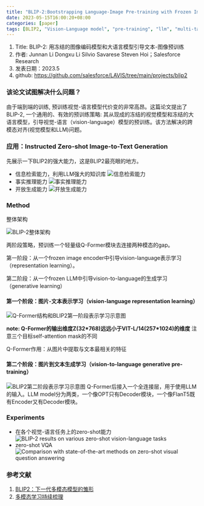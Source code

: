 ```yaml
---
title: "BLIP-2:Bootstrapping Language-Image Pre-training with Frozen Image Encoders and Large Language Models"
date: 2023-05-15T16:00:20+08:00
categories: [paper]
tags: [BLIP2, "Vision-Language model", "pre-training", "llm", "multi-task"]
---
```


1. Title: BLIP-2: 用冻结的图像编码模型和大语言模型引导文本-图像预训练
2. 作者: Junnan Li Dongxu Li Silvio Savarese Steven Hoi；Salesforce Research
3. 发表日期：2023.5
4. github: <https://github.com/salesforce/LAVIS/tree/main/projects/blip2>

### 该论文试图解决什么问题？

由于端到端的训练, 预训练视觉-语言模型代价变的非常高昂。这篇论文提出了BLIP-2, 一个通用的、有效的预训练策略: 其从现成的冻结的视觉模型和冻结的大语言模型，引导视觉-语言（vision-language）模型的预训练。该方法解决的跨模态对齐(视觉模型和LLM)问题。

### 应用：Instructed Zero-shot Image-to-Text Generation

先展示一下BLIP2的强大能力，这是BLIP2最亮眼的地方。

+ 信息检索能力，利用LLM强大的知识库
  ![信息检索能力](/papers_blip2/blip2-6.png)
+ 事实推理能力
  ![事实推理能力](/papers_blip2/blip2-7.png)
+ 开放生成能力
  ![开放生成能力](/papers_blip2/blip2-8.png)

### Method

整体架构

![BLIP-2整体架构](/papers_blip2/blip2-1.png)

两阶段策略，预训练一个轻量级Q-Former模块去连接两种模态的gap。

第一阶段：从一个frozen image encoder中引导vision-language表示学习（representation learning）。

第二阶段：从一个frozen LLM中引导vision-to-language的生成学习（generative learning）

#### 第一个阶段：图片-文本表示学习（vision-language representation learning）

![Q-Former结构和BLIP2第一阶段表示学习示意图](/papers_blip2/blip2-2.png)

**note: Q-Former的输出维度Z(32\*768)远远小于VIT-L/14(257\*1024)的维度**
注意三个目标self-attention mask的不同

Q-Former作用：从图片中提取与文本最相关的特征

#### 第二个阶段：图片到文本生成学习（vision-to-language generative pre-training）

![BLIP2第二阶段表示学习示意图](/papers_blip2/blip2-3.png)
Q-Former后接入一个全连接层，用于使用LLM的输入。LLM model分为两类，一个像OPT只有Decoder模块，一个像FlanT5既有Encoder又有Decoder模块。

### Experiments

+ 在各个视觉-语言任务上的zero-shot能力
![BLIP-2 results on various zero-shot vision-language tasks](/papers_blip2/blip2-4.png) 
+ zero-shot VQA
  ![Comparison with state-of-the-art methods on zero-shot visual question answering](/papers_blip2/blip2-5.png)

### 参考文献

1. [BLIP2：下一代多模态模型的雏形](https://zhuanlan.zhihu.com/p/606364639)
2. [多模态学习持续梳理](https://zhuanlan.zhihu.com/p/614964205)